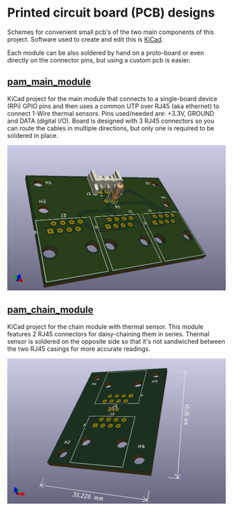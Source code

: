 # Printed circuit board (PCB) designs
Schemes for convenient small pcb's of the two main components of this project. 
Software used to create and edit this is [KiCad](https://www.kicad-pcb.org/).

Each module can be also soldered by hand on a proto-board or even directly on 
the connector pins, but using a custom pcb is easier.

## [pam_main_module](pam_main_module)
KiCad project for the main module that connects to a single-board device (RPi) 
GPIO pins and then uses a common UTP over RJ45 (aka ethernet) to connect 1-Wire
thermal sensors. Pins used/needed are: +3.3V, GROUND and DATA (digital I/O).
Board is designed with 3 RJ45 connectors so you can route the cables in multiple 
directions, but only one is required to be soldered in place.

![Main module picture](pam_main_module_pcb_front.png)

## [pam_chain_module](pam_chain_module)
KiCad project for the chain module with thermal sensor. This module features 
2 RJ45 connectors for daisy-chaining them in series. Thermal sensor is soldered 
on the opposite side so that it's not sandwiched between the two RJ45 casings for more
accurate readings.

![Chain module picture](pam_chain_module_pcb_front.png)